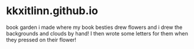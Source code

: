 # kkxitlinn.github.io
book garden i made where my book besties drew flowers and i drew the backgrounds and clouds by hand! I then wrote some letters for them when they pressed on their flower!
